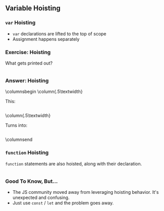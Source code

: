 ## Variable Hoisting

### `var` Hoisting

* `var` declarations are lifted to the top of scope
* Assignment happens separately

### Exercise: Hoisting

What gets printed out?

~~~ {.javascript insert="../../../src/examples/js/hoisting.js" token="exercise-1"}
~~~

### Answer: Hoisting

\columnsbegin
\column{.5\textwidth}

This:

~~~ {.javascript insert="../../../src/examples/js/hoisting.js" token="exercise-1"}
~~~

\column{.5\textwidth}

Turns into:

~~~ {.javascript insert="../../../src/examples/js/hoisting.js" token="answer-1"}
~~~

\columnsend

### `function` Hoisting

`function` statements are also hoisted, along with their declaration.

~~~ {.javascript insert="../../../src/examples/js/hoisting.js" token="function-hoisting"}
~~~

### Good To Know, But...

* The JS community moved away from leveraging hoisting behavior. It's unexpected and confusing.
* Just use `const` / `let` and the problem goes away.
